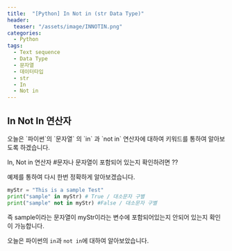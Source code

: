 ```yaml
---
title:  "[Python] In Not in (str Data Type)"
header:
  teaser: "/assets/image/INNOTIN.png"
categories: 
  - Python
tags:
  - Text sequence
  - Data Type
  - 문자열
  - 데이터타입
  - str
  - In
  - Not in
---
```

<h2>In Not In 연산자</h2>
오늘은 `파이썬`의 `문자열` 의 `in` 과 `not in` 연산자에 대하여 키워드를 통하여 알아보도록 하겠습니다.

In, Not in 연산자 #문자나 문자열이 포함되어 있는지 확인하려면 ??

예제를 통하여 다시 한번 정확하게 알아보겠습니다.

``` python
myStr = "This is a sample Test"
print("sample" in myStr) # True / 대소문자 구별
print("sample" not in myStr) #False / 대소문자 구별
```

즉 sample이라는 문자열이 myStr이라는 변수에 포함되어있는지 안되어 있는지 확인이 가능합니다.

오늘은 파이썬의 `in`과 `not in`에 대하여 알아보았습니다.
